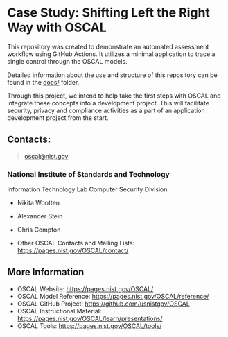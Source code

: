# Case Study: Shifting Left the Right Way with OSCAL

This repository was created to demonstrate an automated assessment workflow using GitHub Actions.  It utilizes a minimal application to trace a single control through the OSCAL models.

Detailed information about the use and structure of this repository can be found in the [docs/](docs/) folder.

Through this project, we intend to help take the first steps with OSCAL and integrate these concepts into a development project. This will facilitate security, privacy and compliance activities as a part of an application development project from the start.

## Contacts:

> oscal@nist.gov
### National Institute of Standards and Technology
Information Technology Lab
Computer Security Division

- Nikita Wootten
- Alexander Stein
- Chris Compton

- Other OSCAL Contacts and Mailing Lists: https://pages.nist.gov/OSCAL/contact/

## More Information

- OSCAL Website: https://pages.nist.gov/OSCAL/
- OSCAL Model Reference: https://pages.nist.gov/OSCAL/reference/
- OSCAL GitHub Project: https://github.com/usnistgov/OSCAL
- OSCAL Instructional Material: https://pages.nist.gov/OSCAL/learn/presentations/
- OSCAL Tools: https://pages.nist.gov/OSCAL/tools/